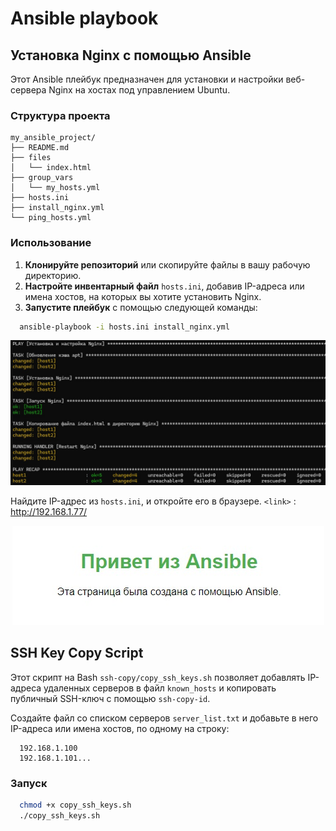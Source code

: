 # Ansible playbook

## Установка Nginx с помощью Ansible
Этот Ansible плейбук предназначен для установки и настройки веб-сервера Nginx на хостах под управлением Ubuntu.

### Структура проекта
```text
my_ansible_project/
├── README.md
├── files
│   └── index.html
├── group_vars
│   └── my_hosts.yml
├── hosts.ini
├── install_nginx.yml
└── ping_hosts.yml
```

### Использование
1. **Клонируйте репозиторий** или скопируйте файлы в вашу рабочую директорию.
2. **Настройте инвентарный файл** `hosts.ini`, добавив IP-адреса или имена хостов, на которых вы хотите установить Nginx.
3. **Запустите плейбук** с помощью следующей команды:
```bash
  ansible-playbook -i hosts.ini install_nginx.yml  
```
<p align="center">
  <img src="ans_nginx1.jpg" alt="ansible_nginx" />
</p>

Найдите IP-адрес из `hosts.ini`, и откройте его в браузере.
`<link>` : <http://192.168.1.77/>
<p align="center">
  <img src="ans_nginx2.jpg" alt="ansible_nginx" />
</p>

## SSH Key Copy Script
Этот скрипт на Bash `ssh-copy/copy_ssh_keys.sh` позволяет добавлять IP-адреса удаленных серверов в файл `known_hosts` и копировать публичный SSH-ключ с помощью `ssh-copy-id`.

Создайте файл со списком серверов `server_list.txt` и добавьте в него IP-адреса или имена хостов, по одному на строку:
```text
  192.168.1.100
  192.168.1.101...
```

### Запуск
```bash
  chmod +x copy_ssh_keys.sh
  ./copy_ssh_keys.sh
```
